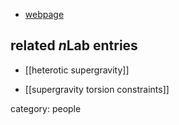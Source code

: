 
* [webpage](https://www.sif.it/attivita/saggiatore/ricordo/tonin)

## related $n$Lab entries

* [[heterotic supergravity]]

* [[supergravity torsion constraints]]

category: people